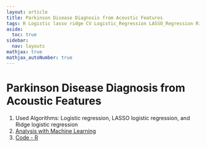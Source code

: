 ```yaml
---
layout: article
title: Parkinson Disease Diagnosis from Acoustic Features
tags: R Logistic lasso ridge CV Logistic_Regression LASSO_Regression Ridge_Regression Cross_Validation Parkinson Disease_Diagnosis UCI Acoustic_Features glmnet data analysis
aside:
  toc: true
sidebar:
  nav: layouts
mathjax: true
mathjax_autoNumber: true
---
```

# Parkinson Disease Diagnosis from Acoustic Features
1. Used Algorithms: Logistic regression, LASSO logistic regression, and Ridge logistic regression  
2. [Analysis with Machine Learning](https://drive.google.com/open?id=1hz_E2v8Ur1TC0z1JHg4fZ2bg-OG_F9W8)  
3. [Code - R](https://drive.google.com/open?id=1KH9FjngsPXtv8BFuG1kuIMuzNKqZp8Rb)  
